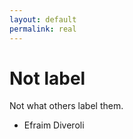 ```yaml
---
layout: default
permalink: real
---
```


# Not label

Not what others label them.

- Efraim Diveroli